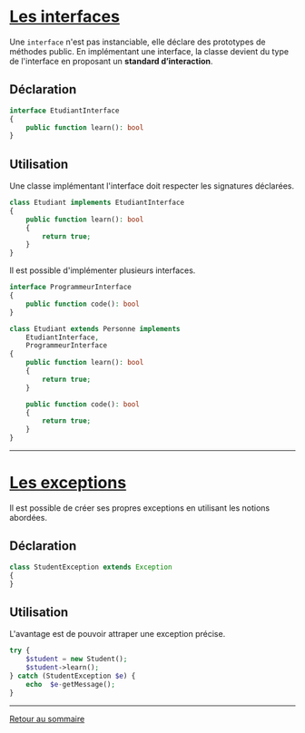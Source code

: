 # [Les interfaces](https://www.php.net/manual/fr/language.oop5.interfaces.php)

Une `interface` n'est pas instanciable, elle déclare des prototypes de méthodes public. En implémentant une interface, la classe devient du type de l'interface en proposant un **standard d’interaction**.

## Déclaration

```php
interface EtudiantInterface
{
    public function learn(): bool
}
```

## Utilisation

Une classe implémentant l'interface doit respecter les signatures déclarées.

```php
class Etudiant implements EtudiantInterface
{
    public function learn(): bool
    {
        return true;
    }
}
```

Il est possible d'implémenter plusieurs interfaces.

```php
interface ProgrammeurInterface
{
    public function code(): bool
}

class Etudiant extends Personne implements 
    EtudiantInterface, 
    ProgrammeurInterface
{
    public function learn(): bool
    {
        return true;
    }

    public function code(): bool
    {
        return true;
    }
}
```

----------

# [Les exceptions](https://www.php.net/manual/fr/class.exception.php)

Il est possible de créer ses propres exceptions en utilisant les notions abordées.

## Déclaration

```php
class StudentException extends Exception
{
}
```

## Utilisation

L'avantage est de pouvoir attraper une exception précise.

```php
try {
    $student = new Student();
    $student->learn();
} catch (StudentException $e) {
    echo  $e-getMessage();
}
```

----------

[Retour au sommaire](00_sommaire.md)
